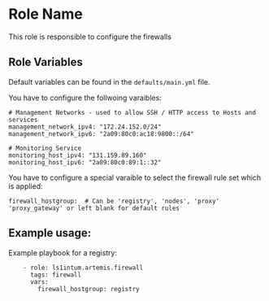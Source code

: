 Role Name
=========

This role is responsible to configure the firewalls

Role Variables
--------------

Default variables can be found in the `defaults/main.yml` file.

You have to configure the follwoing varaibles:

```
# Management Networks - used to allow SSH / HTTP access to Hosts and services
management_network_ipv4: "172.24.152.0/24"
management_network_ipv6: "2a09:80c0:ac18:9800::/64"

# Monitoring Service
monitoring_host_ipv4: "131.159.89.160"
monitoring_host_ipv6: "2a09:80c0:89:1::32"
```

You have to configure a special varaible to select the firewall rule set which is applied:

```
firewall_hostgroup:  # Can be 'registry', 'nodes', 'proxy' 'proxy_gateway' or left blank for default rules
```

## Example usage:

Example playbook for a registry:

```
    - role: ls1intum.artemis.firewall
      tags: firewall
      vars:
        firewall_hostgroup: registry
```
